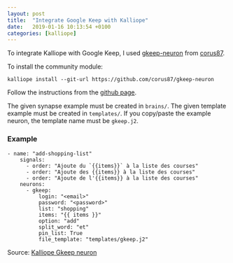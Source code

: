 ```yaml
---
layout: post
title:  "Integrate Google Keep with Kalliope"
date:   2019-01-16 10:13:54 +0100
categories: [kalliope]
---
```

To integrate Kalliope with Google Keep, I used [gkeep-neuron](https://github.com/corus87/gkeep-neuron) from [corus87](https://github.com/corus87).

To install the community module:
```
kalliope install --git-url https://github.com/corus87/gkeep-neuron
```

Follow the instructions from the [github page](https://github.com/corus87/gkeep-neuron).

The given synapse example must be created in `brains/`. The given template example must be created in `templates/`. If you copy/paste the example neuron, the template name must be `gkeep.j2`.

### Example
```
- name: "add-shopping-list"
    signals:
      - order: "Ajoute du `{{items}}` à la liste des courses"
      - order: "Ajoute des {{items}} à la liste des courses"
      - order: "Ajoute de l'{{items}} à la liste des courses"
    neurons:
      - gkeep:
          login: "<email>"
          password: "<password>"
          list: "shopping"
          items: "{{ items }}"
          option: "add"
          split_word: "et"
          pin_list: True
          file_template: "templates/gkeep.j2"
```
Source: [Kalliope Gkeep neuron](https://github.com/corus87/gkeep-neuron)